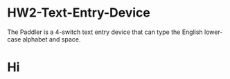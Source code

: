 # HW2-Text-Entry-Device
The Paddler is a 4-switch text entry device that can type the English lower-case alphabet and space.
# Hi
